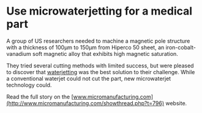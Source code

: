 # Use microwaterjetting for a medical part 

<!--break-->
A group of US researchers needed to machine a magnetic pole structure with a thickness of 100μm to 150μm from Hiperco 50 sheet, an iron-cobalt-vanadium soft magnetic alloy that exhibits high magnetic saturation.   
  
They tried several cutting methods with limited success, but were pleased to discover that [waterjetting](/content/Water-jet-WJ-and-sinking-electrical-discharge-machining-0) was the best solution to their challenge. While a conventional waterjet could not cut the part, new microwaterjet technology could.   
  
Read the full story on the [www.micromanufacturing.com](http://www.micromanufacturing.com/showthread.php?t=796) website.